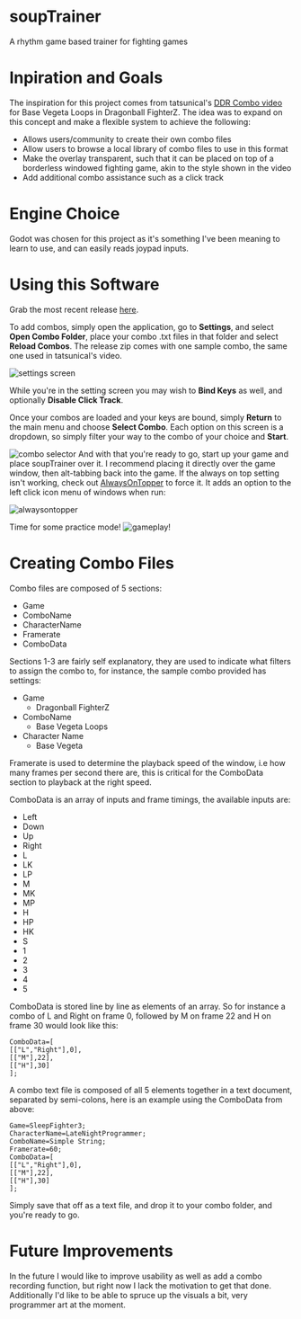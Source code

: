 
# soupTrainer
A rhythm game based trainer for fighting games
# Inpiration and Goals
The inspiration for this project comes from tatsunical's [DDR Combo video](https://www.youtube.com/watch?v=6s_KSEVVPp8) for Base Vegeta Loops in Dragonball FighterZ. The idea was to expand on this concept and make a flexible system to achieve the following:

 - Allows users/community to create their own combo files
 - Allow users to browse a local library of combo files to use in this format
 - Make the overlay transparent, such that it can be placed on top of a borderless windowed fighting game, akin to the style shown in the video
 - Add additional combo assistance such as a click track
# Engine Choice
Godot was chosen for this project as it's something I've been meaning to learn to use, and can easily reads joypad inputs.

# Using this Software
Grab the most recent release [here](https://github.com/tomatosoupcan/soupTrainer/releases).

To add combos, simply open the application, go to **Settings**, and select **Open Combo Folder**, place your combo .txt files in that folder and select **Reload Combos**. The release zip comes with one sample combo, the same one used in tatsunical's video.

![settings screen](https://i.imgur.com/E5kh8pZ.png)

While you're in the setting screen you may wish to **Bind Keys** as well, and optionally **Disable Click Track**.

Once your combos are loaded and your keys are bound, simply **Return** to the main menu and choose **Select Combo**. Each option on this screen is a dropdown, so simply filter your way to the combo of your choice and **Start**.

![combo selector](https://i.imgur.com/D4TyXtH.png)
And with that you're ready to go, start up your game and place soupTrainer over it. I recommend placing it directly over the game window, then alt-tabbing back into the game. If the always on top setting isn't working, check out [AlwaysOnTopper](https://github.com/ClusterM/AlwaysOnTopper) to force it. It adds an option to the left click icon menu of windows when run:

![alwaysontopper](https://i.imgur.com/Zg7KpCm.png)

Time for some practice mode!
![gameplay!](https://i.imgur.com/CnPRxaX.png)


# Creating Combo Files
Combo files are composed of 5 sections:

 - Game
 - ComboName
 - CharacterName
 - Framerate
 - ComboData

Sections 1-3 are fairly self explanatory, they are used to indicate what filters to assign the combo to, for instance, the sample combo provided has settings:

- Game
	- Dragonball FighterZ
- ComboName
	- Base Vegeta Loops
- Character Name
	- Base Vegeta

Framerate is used to determine the playback speed of the window, i.e how many frames per second there are, this is critical for the ComboData section to playback at the right speed.

ComboData is an array of inputs and frame timings, the available inputs are:

- Left
- Down
- Up
- Right
- L
- LK
- LP
- M
- MK
- MP
- H
- HP
- HK
- S
- 1
- 2
- 3
- 4
- 5

ComboData is stored line by line as elements of an array. So for instance a combo of L and Right on frame 0, followed by M on frame 22 and H on frame 30 would look like this:

    ComboData=[
    [["L","Right"],0],
    [["M"],22],
    [["H"],30]
    ];

A combo text file is composed of all 5 elements together in a text document, separated by semi-colons, here is an example using the ComboData from above:

    Game=SleepFighter3;
    CharacterName=LateNightProgrammer;
    ComboName=Simple String;
    Framerate=60;
    ComboData=[
    [["L","Right"],0],
    [["M"],22],
    [["H"],30]
    ];
Simply save that off as a text file, and drop it to your combo folder, and you're ready to go.

# Future Improvements
In the future I would like to improve usability as well as add a combo recording function, but right now I lack the motivation to get that done. Additionally I'd like to be able to spruce up the visuals a bit, very programmer art at the moment.
